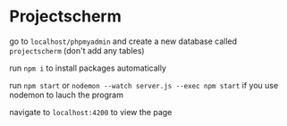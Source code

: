 # Projectscherm
go to `localhost/phpmyadmin` and create a new database called `projectscherm` (don't add any tables)

run `npm i` to install packages automatically

run `npm start` or `nodemon --watch server.js --exec npm start` if you use nodemon to lauch the program

navigate to `localhost:4200` to view the page
